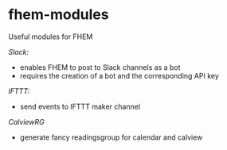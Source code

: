 # fhem-modules
Useful modules for FHEM

*Slack:*
- enables FHEM to post to Slack channels as a bot
- requires the creation of a bot and the corresponding API key 

*IFTTT:*
- send events to IFTTT maker channel

*CalviewRG*
- generate fancy readingsgroup for calendar and calview
